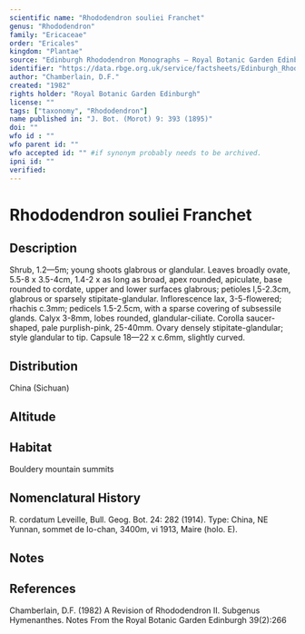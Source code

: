 ```yaml
---
scientific name: "Rhododendron souliei Franchet"
genus: "Rhododendron"
family: "Ericaceae"
order: "Ericales"
kingdom: "Plantae"
source: "Edinburgh Rhododendron Monographs – Royal Botanic Garden Edinburgh"
identifier: "https://data.rbge.org.uk/service/factsheets/Edinburgh_Rhododendron_Monographs.xhtml"
author: "Chamberlain, D.F."
created: "1982"
rights holder: "Royal Botanic Garden Edinburgh"
license: ""
tags: ["taxonomy", "Rhododendron"]
name published in: "J. Bot. (Morot) 9: 393 (1895)"
doi: ""
wfo id : ""
wfo parent id: ""
wfo accepted id: "" #if synonym probably needs to be archived.                      
ipni id: ""
verified:
---
```


                       

# Rhododendron souliei Franchet

## Description
Shrub, 1.2—5m; young shoots glabrous or glandular. Leaves broadly ovate, 5.5-8 x 3.5-4cm, 1.4-2 x as long as broad, apex rounded, apiculate, base rounded to cordate, upper and lower surfaces glabrous; petioles l,5-2.3cm, glabrous or sparsely stipitate-glandular. Inflorescence lax, 3-5-flowered; rhachis c.3mm; pedicels 1.5-2.5cm, with a sparse covering of subsessile glands. Calyx 3-8mm, lobes rounded, glandular-ciliate. Corolla saucer-shaped, pale purplish-pink, 25-40mm. Ovary densely stipitate-glandular; style glandular to tip. Capsule 18—22 x c.6mm, slightly curved.

## Distribution
China (Sichuan)

## Altitude


## Habitat
Bouldery mountain summits

## Nomenclatural History
R. cordatum Leveille, Bull. Geog. Bot. 24: 282 (1914). Type: China, NE Yunnan, sommet de Io-chan, 3400m, vi 1913, Maire (holo. E).
                       
## Notes


## References

Chamberlain, D.F. (1982) A Revision of Rhododendron II. Subgenus Hymenanthes. Notes From the Royal Botanic Garden Edinburgh 39(2):266
